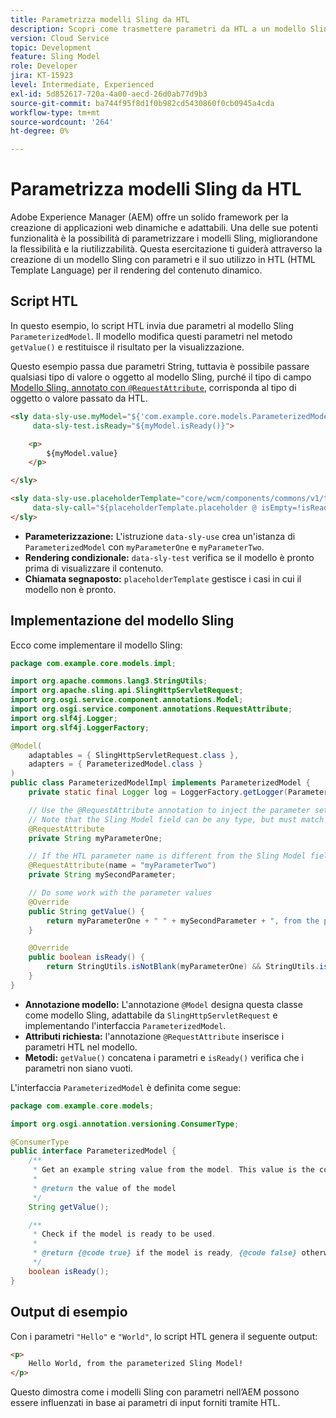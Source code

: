 ```yaml
---
title: Parametrizza modelli Sling da HTL
description: Scopri come trasmettere parametri da HTL a un modello Sling in AEM.
version: Cloud Service
topic: Development
feature: Sling Model
role: Developer
jira: KT-15923
level: Intermediate, Experienced
exl-id: 5d852617-720a-4a00-aecd-26d0ab77d9b3
source-git-commit: ba744f95f8d1f0b982cd5430860f0cb0945a4cda
workflow-type: tm+mt
source-wordcount: '264'
ht-degree: 0%

---
```


# Parametrizza modelli Sling da HTL

Adobe Experience Manager (AEM) offre un solido framework per la creazione di applicazioni web dinamiche e adattabili. Una delle sue potenti funzionalità è la possibilità di parametrizzare i modelli Sling, migliorandone la flessibilità e la riutilizzabilità. Questa esercitazione ti guiderà attraverso la creazione di un modello Sling con parametri e il suo utilizzo in HTL (HTML Template Language) per il rendering del contenuto dinamico.

## Script HTL

In questo esempio, lo script HTL invia due parametri al modello Sling `ParameterizedModel`. Il modello modifica questi parametri nel metodo `getValue()` e restituisce il risultato per la visualizzazione.

Questo esempio passa due parametri String, tuttavia è possibile passare qualsiasi tipo di valore o oggetto al modello Sling, purché il tipo di campo [Modello Sling, annotato con `@RequestAttribute`](#sling-model-implementation), corrisponda al tipo di oggetto o valore passato da HTL.

```html
<sly data-sly-use.myModel="${'com.example.core.models.ParameterizedModel' @ myParameterOne='Hello', myParameterTwo='World'}"
     data-sly-test.isReady="${myModel.isReady()}">

    <p>
        ${myModel.value}
    </p>

</sly>

<sly data-sly-use.placeholderTemplate="core/wcm/components/commons/v1/templates.html"
     data-sly-call="${placeholderTemplate.placeholder @ isEmpty=!isReady}">
</sly>
```

- **Parameterizzazione:** L&#39;istruzione `data-sly-use` crea un&#39;istanza di `ParameterizedModel` con `myParameterOne` e `myParameterTwo`.
- **Rendering condizionale:** `data-sly-test` verifica se il modello è pronto prima di visualizzare il contenuto.
- **Chiamata segnaposto:** `placeholderTemplate` gestisce i casi in cui il modello non è pronto.

## Implementazione del modello Sling

Ecco come implementare il modello Sling:

```java
package com.example.core.models.impl;

import org.apache.commons.lang3.StringUtils;
import org.apache.sling.api.SlingHttpServletRequest;
import org.osgi.service.component.annotations.Model;
import org.osgi.service.component.annotations.RequestAttribute;
import org.slf4j.Logger;
import org.slf4j.LoggerFactory;

@Model(
    adaptables = { SlingHttpServletRequest.class },
    adapters = { ParameterizedModel.class }
)
public class ParameterizedModelImpl implements ParameterizedModel {
    private static final Logger log = LoggerFactory.getLogger(ParameterizedModelImpl.class);

    // Use the @RequestAttribute annotation to inject the parameter set in the HTL.
    // Note that the Sling Model field can be any type, but must match the type of object or value passed from HTL.
    @RequestAttribute
    private String myParameterOne;

    // If the HTL parameter name is different from the Sling Model field name, use the name attribute to specify the HTL parameter name
    @RequestAttribute(name = "myParameterTwo")
    private String mySecondParameter;

    // Do some work with the parameter values
    @Override
    public String getValue() {
        return myParameterOne + " " + mySecondParameter + ", from the parameterized Sling Model!";
    }

    @Override
    public boolean isReady() {
        return StringUtils.isNotBlank(myParameterOne) && StringUtils.isNotBlank(mySecondParameter);
    }
}
```

- **Annotazione modello:** L&#39;annotazione `@Model` designa questa classe come modello Sling, adattabile da `SlingHttpServletRequest` e implementando l&#39;interfaccia `ParameterizedModel`.
- **Attributi richiesta:** l&#39;annotazione `@RequestAttribute` inserisce i parametri HTL nel modello.
- **Metodi:** `getValue()` concatena i parametri e `isReady()` verifica che i parametri non siano vuoti.

L&#39;interfaccia `ParameterizedModel` è definita come segue:

```java
package com.example.core.models;

import org.osgi.annotation.versioning.ConsumerType;

@ConsumerType
public interface ParameterizedModel {
    /**
     * Get an example string value from the model. This value is the concatenation of the two parameters.
     * 
     * @return the value of the model
     */
    String getValue();

    /**
     * Check if the model is ready to be used.
     *
     * @return {@code true} if the model is ready, {@code false} otherwise
     */
    boolean isReady();
}
```

## Output di esempio

Con i parametri `"Hello"` e `"World"`, lo script HTL genera il seguente output:

```html
<p>
    Hello World, from the parameterized Sling Model!
</p>
```

Questo dimostra come i modelli Sling con parametri nell’AEM possono essere influenzati in base ai parametri di input forniti tramite HTL.
